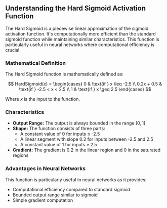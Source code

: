 ## Understanding the Hard Sigmoid Activation Function

The Hard Sigmoid is a piecewise linear approximation of the sigmoid activation function. It's computationally more efficient than the standard sigmoid function while maintaining similar characteristics. This function is particularly useful in neural networks where computational efficiency is crucial.

### Mathematical Definition

The Hard Sigmoid function is mathematically defined as:

$$
HardSigmoid(x) = \begin{cases} 
0 & \text{if } x \leq -2.5 \\ 
0.2x + 0.5 & \text{if } -2.5 < x < 2.5 \\ 
1 & \text{if } x \geq 2.5 
\end{cases}
$$

Where $x$ is the input to the function.

### Characteristics

- **Output Range:** The output is always bounded in the range $[0, 1]$
- **Shape:** The function consists of three parts:
  - A constant value of 0 for inputs ≤ -2.5
  - A linear segment with slope 0.2 for inputs between -2.5 and 2.5
  - A constant value of 1 for inputs ≥ 2.5
- **Gradient:** The gradient is 0.2 in the linear region and 0 in the saturated regions

### Advantages in Neural Networks

This function is particularly useful in neural networks as it provides:
- Computational efficiency compared to standard sigmoid
- Bounded output range similar to sigmoid
- Simple gradient computation
